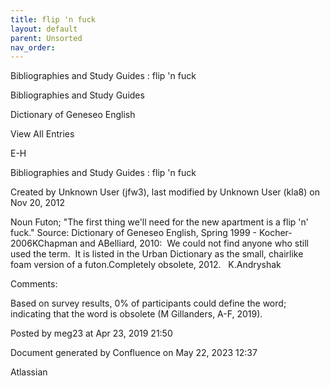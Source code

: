 ```yaml
---
title: flip 'n fuck
layout: default
parent: Unsorted
nav_order:
---
```


Bibliographies and Study Guides : flip 'n fuck

Bibliographies and Study Guides

Dictionary of Geneseo English

View All Entries

E-H

Bibliographies and Study Guides : flip 'n fuck

Created by  Unknown User (jfw3), last modified by  Unknown User (kla8) on Nov 20, 2012

Noun Futon; &quot;The first thing we'll need for the new apartment is a flip 'n' fuck.&quot; Source: Dictionary of Geneseo English, Spring 1999 - Kocher-2006KChapman and ABelliard, 2010:  We could not find anyone who still used the term.  It is listed in the Urban Dictionary as the small, chairlike foam version of a futon.Completely obsolete, 2012.   K.Andryshak

Comments:

Based on survey results, 0% of participants could define the word; indicating that the word is obsolete (M Gillanders, A-F, 2019).

Posted by meg23 at Apr 23, 2019 21:50

Document generated by Confluence on May 22, 2023 12:37

Atlassian
